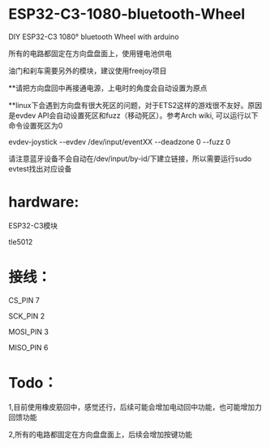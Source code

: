 # ESP32-C3-1080-bluetooth-Wheel
DIY ESP32-C3 1080° bluetooth Wheel with arduino

所有的电路都固定在方向盘盘面上，使用锂电池供电

油门和刹车需要另外的模块，建议使用freejoy项目

**请把方向盘回中再接通电源，上电时的角度会自动设置为原点

**linux下会遇到方向盘有很大死区的问题，对于ETS2这样的游戏很不友好。原因是evdev API会自动设置死区和fuzz（移动死区）。参考Arch wiki, 可以运行以下命令设置死区为0

evdev-joystick --evdev /dev/input/eventXX --deadzone 0 --fuzz 0

请注意蓝牙设备不会自动在/dev/input/by-id/下建立链接，所以需要运行sudo evtest找出对应设备

# hardware:

ESP32-C3模块

tle5012

# 接线：

CS_PIN 7

SCK_PIN 2

MOSI_PIN 3

MISO_PIN 6

# Todo：

1,目前使用橡皮筋回中，感觉还行，后续可能会增加电动回中功能，也可能增加力回馈功能

2,所有的电路都固定在方向盘盘面上，后续会增加按键功能
